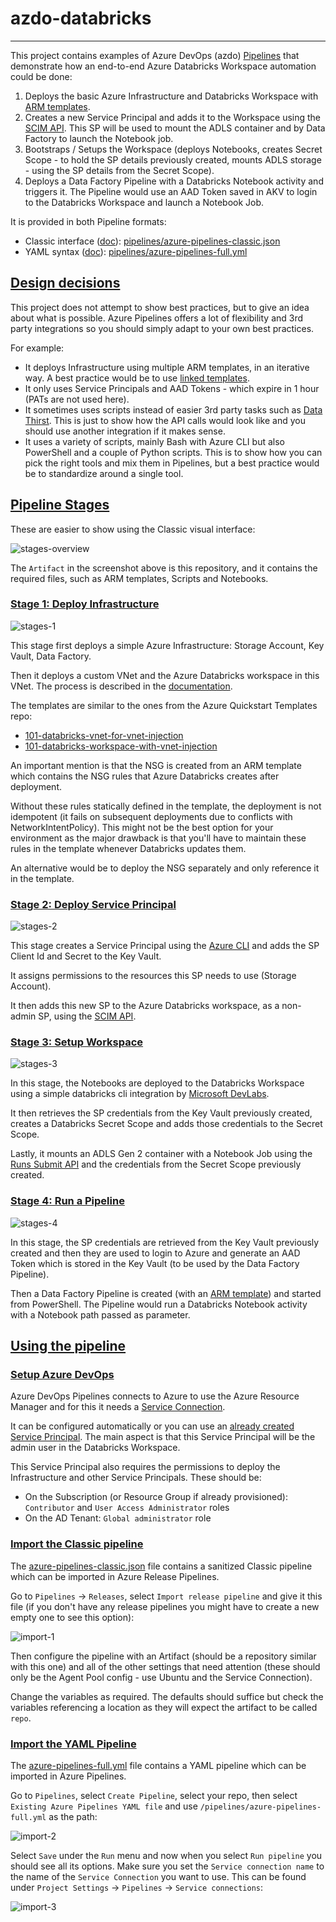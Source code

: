 # azdo-databricks

-----------

This project contains examples of Azure DevOps (azdo) [Pipelines](https://docs.microsoft.com/en-us/azure/devops/pipelines/get-started/what-is-azure-pipelines) that demonstrate how an end-to-end Azure Databricks Workspace automation could be done:

1. Deploys the basic Azure Infrastructure and Databricks Workspace with [ARM templates](https://docs.microsoft.com/en-us/azure/azure-databricks/quickstart-create-databricks-workspace-resource-manager-template).
2. Creates a new Service Principal and adds it to the Workspace using the [SCIM API](https://docs.microsoft.com/en-us/azure/databricks/dev-tools/api/latest/scim/scim-sp). This SP will be used to mount the ADLS container and by Data Factory to launch the Notebook job.
3. Bootstraps / Setups the Workspace (deploys Notebooks, creates Secret Scope - to hold the SP details previously created, mounts ADLS storage - using the SP details from the Secret Scope).
4. Deploys a Data Factory Pipeline with a Databricks Notebook activity and triggers it. The Pipeline would use an AAD Token saved in AKV to login to the Databricks Workspace and launch a Notebook Job.

It is provided in both Pipeline formats:

- Classic interface ([doc](https://docs.microsoft.com/en-us/azure/devops/pipelines/get-started/pipelines-get-started?view=azure-devops#define-pipelines-using-the-classic-interface)): [pipelines/azure-pipelines-classic.json](pipelines/azure-pipelines-classic.json)
- YAML syntax ([doc](https://docs.microsoft.com/en-us/azure/devops/pipelines/get-started/pipelines-get-started?view=azure-devops#define-pipelines-using-yaml-syntax)): [pipelines/azure-pipelines-full.yml](pipelines/azure-pipelines-full.yml)

## [Design decisions](id:design)

This project does not attempt to show best practices, but to give an idea about what is possible. Azure Pipelines offers a lot of flexibility and 3rd party integrations so you should simply adapt to your own best practices.

For example:

- It deploys Infrastructure using multiple ARM templates, in an iterative way. A best practice would be to use [linked templates](https://docs.microsoft.com/en-us/azure/azure-resource-manager/templates/linked-templates).
- It only uses Service Principals and AAD Tokens - which expire in 1 hour (PATs are not used here).
- It sometimes uses scripts instead of easier 3rd party tasks such as [Data Thirst](https://marketplace.visualstudio.com/items?itemName=DataThirstLtd.databricksDeployScriptsTasks). This is just to show how the API calls would look like and you should use another integration if it makes sense.
- It uses a variety of scripts, mainly Bash with Azure CLI but also PowerShell and a couple of Python scripts. This is to show how you can pick the right tools and mix them in Pipelines, but a best practice would be to standardize around a single tool.

## [Pipeline Stages](id:stages)

These are easier to show using the Classic visual interface:

![stages-overview](.docs/stages-overview.png)

The `Artifact` in the screenshot above is this repository, and it contains the required files, such as ARM templates, Scripts and Notebooks.

### [Stage 1: Deploy Infrastructure](id:stage1)

![stages-1](.docs/stages-1.png)

This stage first deploys a simple Azure Infrastructure: Storage Account, Key Vault, Data Factory.

Then it deploys a custom VNet and the Azure Databricks workspace in this VNet. The process is described in the [documentation](https://docs.microsoft.com/en-us/azure/databricks/administration-guide/cloud-configurations/azure/vnet-inject#advanced-configuration-using-azure-resource-manager-templates).

The templates are similar to the ones from the Azure Quickstart Templates repo:

- [101-databricks-vnet-for-vnet-injection](https://github.com/Azure/azure-quickstart-templates/tree/master/101-databricks-vnet-for-vnet-injection)
- [101-databricks-workspace-with-vnet-injection](https://github.com/Azure/azure-quickstart-templates/tree/master/101-databricks-workspace-with-vnet-injection)

An important mention is that the NSG is created from an ARM template which contains the NSG rules that Azure Databricks creates after deployment.

Without these rules statically defined in the template, the deployment is not idempotent (it fails on subsequent deployments due to conflicts with NetworkIntentPolicy).
This might not be the best option for your environment as the major drawback is that you'll have to maintain these rules in the template whenever Databricks updates them.

An alternative would be to deploy the NSG separately and only reference it in the template.

### [Stage 2: Deploy Service Principal](id:stage2)

![stages-2](.docs/stages-2.png)

This stage creates a Service Principal using the [Azure CLI](https://docs.microsoft.com/en-us/cli/azure/ad/sp?view=azure-cli-latest#az-ad-sp-create-for-rbac) and adds the SP Client Id and Secret to the Key Vault.

It assigns permissions to the resources this SP needs to use (Storage Account).

It then adds this new SP to the Azure Databricks workspace, as a non-admin SP, using the [SCIM API](https://docs.microsoft.com/en-us/azure/databricks/dev-tools/api/latest/scim/scim-sp#add-service-principal).

### [Stage 3: Setup Workspace](id:stage3)

![stages-3](.docs/stages-3.png)

In this stage, the Notebooks are deployed to the Databricks Workspace using a simple databricks cli integration by [Microsoft DevLabs](https://marketplace.visualstudio.com/items?itemName=riserrad.azdo-databricks).

It then retrieves the SP credentials from the Key Vault previously created, creates a Databricks Secret Scope and adds those credentials to the Secret Scope.

Lastly, it mounts an ADLS Gen 2 container with a Notebook Job using the [Runs Submit API](https://docs.databricks.com/dev-tools/api/latest/jobs.html#runs-submit) and the credentials from the Secret Scope previously created.

### [Stage 4: Run a Pipeline](id:stage4)

![stages-4](.docs/stages-4.png)

In this stage, the SP credentials are retrieved from the Key Vault previously created and then they are used to login to Azure and generate an AAD Token which is stored in the Key Vault (to be used by the Data Factory Pipeline).

Then a Data Factory Pipeline is created (with an [ARM template](arm/azure-data-factory-pipeline.json)) and started from PowerShell. The Pipeline would run a Databricks Notebook activity with a Notebook path passed as parameter.

## [Using the pipeline](id:usage)

### [Setup Azure DevOps](id:setup)

Azure DevOps Pipelines connects to Azure to use the Azure Resource Manager and for this it needs a [Service Connection](https://docs.microsoft.com/en-us/azure/devops/pipelines/library/connect-to-azure).

It can be configured automatically or you can use an [already created Service Principal](https://docs.microsoft.com/en-us/azure/devops/pipelines/library/connect-to-azure?view=azure-devops#create-an-azure-resource-manager-service-connection-with-an-existing-service-principal). The main aspect is that this Service Principal will be the admin user in the Databricks Workspace.

This Service Principal also requires the permissions to deploy the Infrastructure and other Service Principals. These should be:

- On the Subscription (or Resource Group if already provisioned): `Contributor` and `User Access Administrator` roles
- On the AD Tenant: `Global administrator` role

### [Import the Classic pipeline](id:import-classic)

The [azure-pipelines-classic.json](pipelines/azure-pipelines-classic.json) file contains a sanitized Classic pipeline which can be imported in Azure Release Pipelines.

Go to `Pipelines` -> `Releases`, select `Import release pipeline` and give it this file (if you don't have any release pipelines you might have to create a new empty one to see this option):

![import-1](.docs/import-1.png)

Then configure the pipeline with an Artifact (should be a repository similar with this one) and all of the other settings that need attention (these should only be the Agent Pool config - use Ubuntu and the Service Connection).

Change the variables as required. The defaults should suffice but check the variables referencing a location as they will expect the artifact to be called `repo`.

### [Import the YAML Pipeline](id:import-yaml)

The [azure-pipelines-full.yml](pipelines/azure-pipelines-full.yml) file contains a YAML pipeline which can be imported in Azure Pipelines.

Go to `Pipelines`, select `Create Pipeline`, select your repo, then select `Existing Azure Pipelines YAML file` and use `/pipelines/azure-pipelines-full.yml` as the path:

![import-2](.docs/import-2.png)

Select `Save` under the `Run` menu and now when you select `Run pipeline` you should see all its options. Make sure you set the `Service connection name` to the name of the `Service Connection` you want to use. This can be found under `Project Settings` -> `Pipelines` -> `Service connections`:

![import-3](.docs/import-3.png)
